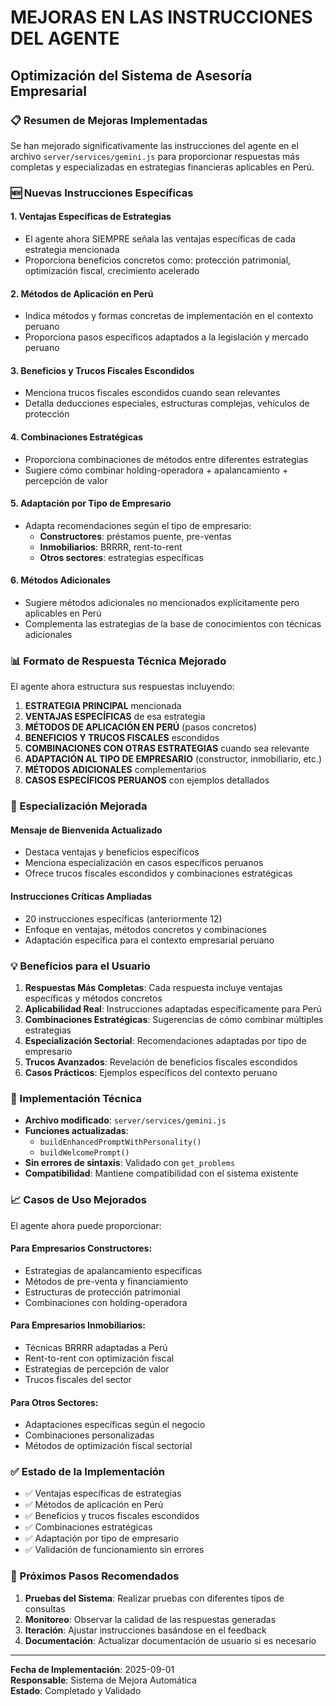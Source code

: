 # MEJORAS EN LAS INSTRUCCIONES DEL AGENTE
## Optimización del Sistema de Asesoría Empresarial

### 📋 Resumen de Mejoras Implementadas

Se han mejorado significativamente las instrucciones del agente en el archivo `server/services/gemini.js` para proporcionar respuestas más completas y especializadas en estrategias financieras aplicables en Perú.

### 🆕 Nuevas Instrucciones Específicas

#### 1. **Ventajas Específicas de Estrategias**
- El agente ahora SIEMPRE señala las ventajas específicas de cada estrategia mencionada
- Proporciona beneficios concretos como: protección patrimonial, optimización fiscal, crecimiento acelerado

#### 2. **Métodos de Aplicación en Perú**
- Indica métodos y formas concretas de implementación en el contexto peruano
- Proporciona pasos específicos adaptados a la legislación y mercado peruano

#### 3. **Beneficios y Trucos Fiscales Escondidos**
- Menciona trucos fiscales escondidos cuando sean relevantes
- Detalla deducciones especiales, estructuras complejas, vehículos de protección

#### 4. **Combinaciones Estratégicas**
- Proporciona combinaciones de métodos entre diferentes estrategias
- Sugiere cómo combinar holding-operadora + apalancamiento + percepción de valor

#### 5. **Adaptación por Tipo de Empresario**
- Adapta recomendaciones según el tipo de empresario:
  - **Constructores**: préstamos puente, pre-ventas
  - **Inmobiliarios**: BRRRR, rent-to-rent
  - **Otros sectores**: estrategias específicas

#### 6. **Métodos Adicionales**
- Sugiere métodos adicionales no mencionados explícitamente pero aplicables en Perú
- Complementa las estrategias de la base de conocimientos con técnicas adicionales

### 📊 Formato de Respuesta Técnica Mejorado

El agente ahora estructura sus respuestas incluyendo:

1. **ESTRATEGIA PRINCIPAL** mencionada
2. **VENTAJAS ESPECÍFICAS** de esa estrategia
3. **MÉTODOS DE APLICACIÓN EN PERÚ** (pasos concretos)
4. **BENEFICIOS Y TRUCOS FISCALES** escondidos
5. **COMBINACIONES CON OTRAS ESTRATEGIAS** cuando sea relevante
6. **ADAPTACIÓN AL TIPO DE EMPRESARIO** (constructor, inmobiliario, etc.)
7. **MÉTODOS ADICIONALES** complementarios
8. **CASOS ESPECÍFICOS PERUANOS** con ejemplos detallados

### 🎯 Especialización Mejorada

#### Mensaje de Bienvenida Actualizado
- Destaca ventajas y beneficios específicos
- Menciona especialización en casos específicos peruanos
- Ofrece trucos fiscales escondidos y combinaciones estratégicas

#### Instrucciones Críticas Ampliadas
- 20 instrucciones específicas (anteriormente 12)
- Enfoque en ventajas, métodos concretos y combinaciones
- Adaptación específica para el contexto empresarial peruano

### 💡 Beneficios para el Usuario

1. **Respuestas Más Completas**: Cada respuesta incluye ventajas específicas y métodos concretos
2. **Aplicabilidad Real**: Instrucciones adaptadas específicamente para Perú
3. **Combinaciones Estratégicas**: Sugerencias de cómo combinar múltiples estrategias
4. **Especialización Sectorial**: Recomendaciones adaptadas por tipo de empresario
5. **Trucos Avanzados**: Revelación de beneficios fiscales escondidos
6. **Casos Prácticos**: Ejemplos específicos del contexto peruano

### 🔧 Implementación Técnica

- **Archivo modificado**: `server/services/gemini.js`
- **Funciones actualizadas**: 
  - `buildEnhancedPromptWithPersonality()`
  - `buildWelcomePrompt()`
- **Sin errores de sintaxis**: Validado con `get_problems`
- **Compatibilidad**: Mantiene compatibilidad con el sistema existente

### 📈 Casos de Uso Mejorados

El agente ahora puede proporcionar:

#### Para Empresarios Constructores:
- Estrategias de apalancamiento específicas
- Métodos de pre-venta y financiamiento
- Estructuras de protección patrimonial
- Combinaciones con holding-operadora

#### Para Empresarios Inmobiliarios:
- Técnicas BRRRR adaptadas a Perú
- Rent-to-rent con optimización fiscal
- Estrategias de percepción de valor
- Trucos fiscales del sector

#### Para Otros Sectores:
- Adaptaciones específicas según el negocio
- Combinaciones personalizadas
- Métodos de optimización fiscal sectorial

### ✅ Estado de la Implementación

- ✅ Ventajas específicas de estrategias
- ✅ Métodos de aplicación en Perú  
- ✅ Beneficios y trucos fiscales escondidos
- ✅ Combinaciones estratégicas
- ✅ Adaptación por tipo de empresario
- ✅ Validación de funcionamiento sin errores

### 🚀 Próximos Pasos Recomendados

1. **Pruebas del Sistema**: Realizar pruebas con diferentes tipos de consultas
2. **Monitoreo**: Observar la calidad de las respuestas generadas
3. **Iteración**: Ajustar instrucciones basándose en el feedback
4. **Documentación**: Actualizar documentación de usuario si es necesario

---

**Fecha de Implementación**: 2025-09-01  
**Responsable**: Sistema de Mejora Automática  
**Estado**: Completado y Validado